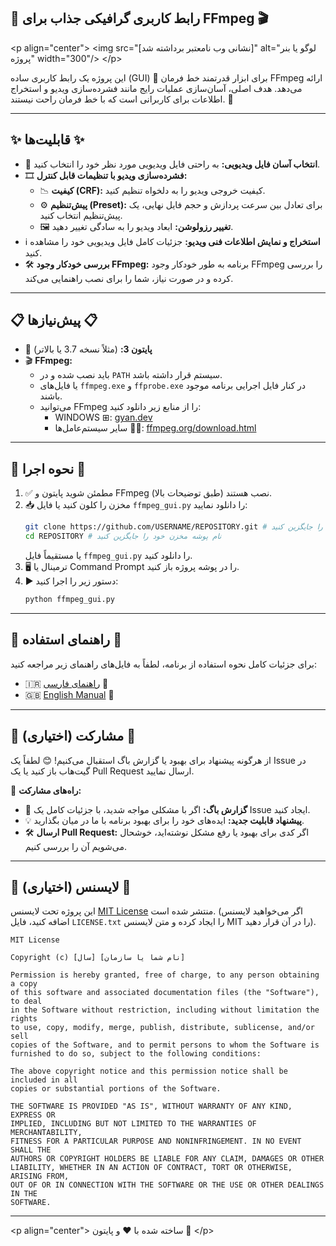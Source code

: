 ## 🎨 رابط کاربری گرافیکی جذاب برای FFmpeg 🎬

[](https://www.google.com/search?q=LICENSE.txt)
[](https://www.python.org/downloads/)
[](https://ffmpeg.org/download.html)

\<p align="center"\>
\<img src="[نشانی وب نامعتبر برداشته شد]" alt="لوگو یا بنر پروژه" width="300"/\>  \</p\>

این پروژه یک رابط کاربری ساده (GUI) 🌟 برای ابزار قدرتمند خط فرمان FFmpeg ارائه می‌دهد. هدف اصلی، آسان‌سازی عملیات رایج مانند فشرده‌سازی ویدیو و استخراج اطلاعات برای کاربرانی است که با خط فرمان راحت نیستند. 🚀

-----

## ✨ قابلیت‌ها ✨

  * 📂 **انتخاب آسان فایل ویدیویی:** به راحتی فایل ویدیویی مورد نظر خود را انتخاب کنید.
  * 🎞️ **فشرده‌سازی ویدیو با تنظیمات قابل کنترل:**
      * 📉 **کیفیت (CRF):** کیفیت خروجی ویدیو را به دلخواه تنظیم کنید.
      * ⚙️ **پیش‌تنظیم (Preset):** برای تعادل بین سرعت پردازش و حجم فایل نهایی، یک پیش‌تنظیم انتخاب کنید.
      * 🖼️ **تغییر رزولوشن:** ابعاد ویدیو را به سادگی تغییر دهید.
  * ℹ️ **استخراج و نمایش اطلاعات فنی ویدیو:** جزئیات کامل فایل ویدیویی خود را مشاهده کنید.
  * 🛠️ **بررسی خودکار وجود FFmpeg:** برنامه به طور خودکار وجود FFmpeg را بررسی کرده و در صورت نیاز، شما را برای نصب راهنمایی می‌کند.

-----

## 📋 پیش‌نیازها 📋

  * 🐍 **پایتون 3:** (مثلاً نسخه 3.7 یا بالاتر)
  * 🎬 **FFmpeg:**
      * باید نصب شده و در `PATH` سیستم قرار داشته باشد.
      * یا فایل‌های `ffmpeg.exe` و `ffprobe.exe` در کنار فایل اجرایی برنامه موجود باشند.
      * می‌توانید FFmpeg را از منابع زیر دانلود کنید:
          * WINDOWS ⊞: [gyan.dev](https://gyan.dev/ffmpeg/builds/)
          * سایر سیستم‌عامل‌ها 🐧🍏: [ffmpeg.org/download.html](https://ffmpeg.org/download.html)

-----

## 🚀 نحوه اجرا 🚀

1.  ✅ مطمئن شوید پایتون و FFmpeg (طبق توضیحات بالا) نصب هستند.
2.  📥 مخزن را کلون کنید یا فایل `ffmpeg_gui.py` را دانلود نمایید:
    ```bash
    git clone https://github.com/USERNAME/REPOSITORY.git # آدرس مخزن خود را جایگزین کنید
    cd REPOSITORY # نام پوشه مخزن خود را جایگزین کنید
    ```
    یا مستقیماً فایل `ffmpeg_gui.py` را دانلود کنید.
3.  🖥️ ترمینال یا Command Prompt را در پوشه پروژه باز کنید.
4.  ▶️ دستور زیر را اجرا کنید:
    ```bash
    python ffmpeg_gui.py
    ```

-----

## 📖 راهنمای استفاده 📖

برای جزئیات کامل نحوه استفاده از برنامه، لطفاً به فایل‌های راهنمای زیر مراجعه کنید:

  * 🇮🇷 [راهنمای فارسی](https://www.google.com/search?q=./manuals/%D8%B1%D8%A7%D9%87%D9%86%D9%85%D8%A7%DB%8C_%D9%81%D8%A7%D8%B1%D8%B3%DB%8C.pdf) 📄
  * 🇬🇧 [English Manual](https://www.google.com/search?q=./manuals/english_manual.pdf) 📄

-----

## 🤝 مشارکت (اختیاری) 🤝

از هرگونه پیشنهاد برای بهبود یا گزارش باگ استقبال می‌کنیم\! 😊
لطفاً یک Issue در گیت‌هاب باز کنید یا یک Pull Request ارسال نمایید.

🌟 **راه‌های مشارکت:**

  * 📝 **گزارش باگ:** اگر با مشکلی مواجه شدید، با جزئیات کامل یک Issue ایجاد کنید.
  * 💡 **پیشنهاد قابلیت جدید:** ایده‌های خود را برای بهبود برنامه با ما در میان بگذارید.
  * 🛠️ **ارسال Pull Request:** اگر کدی برای بهبود یا رفع مشکل نوشته‌اید، خوشحال می‌شویم آن را بررسی کنیم.

-----

## 📜 لایسنس (اختیاری) 📜

این پروژه تحت لایسنس [MIT License](https://www.google.com/search?q=LICENSE.txt) منتشر شده است. (اگر می‌خواهید لایسنس اضافه کنید، فایل `LICENSE.txt` را ایجاد کرده و متن لایسنس MIT را در آن قرار دهید).

```
MIT License

Copyright (c) [سال] [نام شما یا سازمان]

Permission is hereby granted, free of charge, to any person obtaining a copy
of this software and associated documentation files (the "Software"), to deal
in the Software without restriction, including without limitation the rights
to use, copy, modify, merge, publish, distribute, sublicense, and/or sell
copies of the Software, and to permit persons to whom the Software is
furnished to do so, subject to the following conditions:

The above copyright notice and this permission notice shall be included in all
copies or substantial portions of the Software.

THE SOFTWARE IS PROVIDED "AS IS", WITHOUT WARRANTY OF ANY KIND, EXPRESS OR
IMPLIED, INCLUDING BUT NOT LIMITED TO THE WARRANTIES OF MERCHANTABILITY,
FITNESS FOR A PARTICULAR PURPOSE AND NONINFRINGEMENT. IN NO EVENT SHALL THE
AUTHORS OR COPYRIGHT HOLDERS BE LIABLE FOR ANY CLAIM, DAMAGES OR OTHER
LIABILITY, WHETHER IN AN ACTION OF CONTRACT, TORT OR OTHERWISE, ARISING FROM,
OUT OF OR IN CONNECTION WITH THE SOFTWARE OR THE USE OR OTHER DEALINGS IN THE
SOFTWARE.
```

-----

\<p align="center"\>
ساخته شده با ❤️ و پایتون 🐍
\</p\>